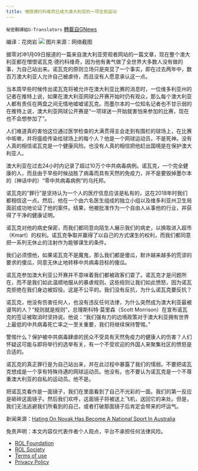 ```yaml
---
title: 憎恨德约科维奇已成为澳大利亚的一项全民运动
---
```

`秘密翻譯組G-Translators` [轉載自GNews](https://gnews.org/zh-hans/1843179/)

编译：花岗岩
![](https://assets.gnews.org/wp-content/uploads/2022/01/图片3-13.png)
图片来源：网络截图

据零对冲1月09日报道的一篇来自澳大利亚旁观者网站的一篇文章，现在整个澳大利亚都在憎恨诺瓦克·德约科维奇，因为他有勇气做了全世界大多数人没有做的事，为自己站出来。诺瓦克的原则立场只是突显了一个事实，即在过去两年中，数百万澳大利亚人允许自己被虐待，而且没有人愿意承认这一点。

当本周早些时候传出诺瓦克将被允许在澳大利亚比赛的消息时，一位维多利亚州的记者在推特上说，如果在澳大利亚网球公开赛开始时仍有观众，那么每个澳大利亚人都有责任在两盘之间无情地嘘嘘诺瓦克。而墨尔本的一位知名记者也不甘示弱的在推特上说，澳大利亚网球公开赛是“一项球迷一开始就害怕来参加的比赛，现在也不会想参加了”。

人们难道真的害怕这位通过医学检查的大满贯得主会走到有围栏的球场上，在比赛中咳嗽，并将瘟疫传染给球场上的每个人？他是一个网球运动员，不是死神。没有人真的相信诺瓦克是一个健康风险。也没有人真的相信把他赶出国境是在保护澳大利亚人。

澳大利亚在过去24小时内记录了超过10万个中共病毒病例。诺瓦克，一个完全健康的人，而且由于早些时候战胜了病毒而具有天然的免疫力，并不是要毁掉墨尔本的（神话中的）“零中共病毒病例“的乌托邦。

诺瓦克的“罪行”是坚持认为一个人的医疗信息应该是私有的，这在2018年时我们都相信这一点。然后，他在一个由六名医生组成的独立小组以及维多利亚州卫生局面前成功地论证了他的案件。结果，他被批准作为一个自由人从事他的行业，并获得了干净的健康证明。

诺瓦克对他的病史保密，而我们都同意向陌生人展示我们的病史，以换取进入超市（Kmart）的权利。诺瓦克争取并赢得了以自己的方式谋生的权利，而我们都同意把一系列无休止的注射作为能够谋生的条件。

我们必须恨他，如果诺瓦克不是魔鬼，那么我们都是傻瓜，默许越来越多的荒谬的要求的傻瓜，同意无休止地转移中共病毒目标的傻瓜。

诺瓦克参加澳大利亚公开赛并不意味着我们都被政客们耍了。诺瓦克才是问题所在，而不是我们如此温顺地服从的暴虐规则。这些规则让我们如此愤怒，因为诺瓦克拒绝在我们身边被奴役。这是不公平的。我们没有反抗，为什么诺瓦克要反抗？

诺瓦克，他没有伤害任何人，也没有违反任何法律，为什么突然成为澳大利亚最被谩骂的人？“规则就是规则”，总理斯科特·莫里森（Scott Morrison）在宣布诺瓦克的签证被取消时坚持说。他说：“我们强有力的边境政策对于澳大利亚拥有世界上最低的中共病毒死亡率之一至关重要，我们将继续保持警惕。”

警惕什么？保护被中共病毒肆虐的民众不受具有天然免疫力的健康人的伤害？人们怀疑这可能与即将举行的选举有关，有一个不受欢迎的外国人来聚集社区的愤怒是合适的。

诺瓦克的真正罪行是为自己站出来，并在此过程中暴露了我们的懦弱。不要把诺瓦克想成是一个享有特殊待遇的网球运动员。他没有。也不要认为诺瓦克是一个不尊重澳大利亚的自私的运动员。他不是。

把诺瓦克看作是一面镜子，我们在里面看到了自己不光彩的一面。我们的第一反应是砸碎这面镜子。然后我们欢呼，这面镜子将被送上飞机，送回它的来处。但是，我们无法逃避我们所看到的自己，或者打破那面镜子后肯定会带来的坏运气。

新闻来源：[Hating On Novak Has Become A National Sport In Australia](https://www.zerohedge.com/covid-19/hating-novak-has-become-national-sport-australia)

 

免责声明：本文内容仅代表作者个人观点，平台不承担任何法律风险。

- [ROL Foundation](https://rolfoundation.org/)
- [ROL Society](https://rolsociety.org/)
- [Terms of use](https://gnews.org/terms-of-use-3/)
- [Privacy Policy](https://gnews.org/privacy-policy/)
